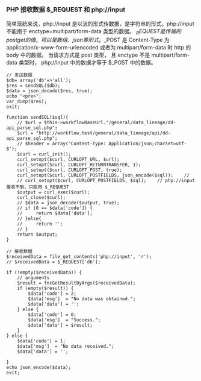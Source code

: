 ### PHP 接收数据 $_REQUEST 和 php://input

简单笼统来说，php://input 是以流的形式传数据，是字符串的形式。php://input 不能用于 enctype=multipart/form-data 类型的数据。
$_REQUEST 是传输的 post get 的值，可以是数组、json等形式。$_POST 是 Content-Type 为 application/x-www-form-urlencoded 或者为   multipart/form-data 时 http 的 body 中的数据。
当请求方式是 post 类型， 且 enctype 不是 multipart/form-data 类型时， php://input 中的数据才等于 $_POST 中的数据。


```
// 发送数据
$db= array('db'=>'all');
$res = sendSQL($db);
$data = json_decode($res, true);
echo "<pre>";
var_dump($res);
exit;

function sendSQL($sql){
    // $url = $this->workflowBaseUrl."/general/data_lineage/dd-api_parse_sql.php";
    $url = "http://workflow.test/general/data_lineage/api/dd-api_parse_sql.php";
    // $header = array('Content-Type: Application/json;charset=utf-8');
    $curl = curl_init();
    curl_setopt($curl, CURLOPT_URL, $url);
    curl_setopt($curl, CURLOPT_RETURNTRANSFER, 1);
    curl_setopt($curl, CURLOPT_POST, true);
    curl_setopt($curl, CURLOPT_POSTFIELDS, json_encode($sql));    // 
    // curl_setopt($curl, CURLOPT_POSTFIELDS, $sql);    // php://input 接收不到，只能用 $_REQUEST
    $output = curl_exec($curl);
    curl_close($curl);
    // $data = json_decode($output, true);
    // if (0 == $data['code']) {
    //     return $data['data'];
    // }else{
    //     return '';
    // }
    return $output;
}

// 接收数据
$receivedData = file_get_contents('php://input', 'r');
// $receivedData = $_REQUEST['db'];

if (!empty($receivedData)) {
    // arguments
    $result = fncGetResultByArgs($receivedData);
    if (empty($result)) {
        $data['code'] = 2;
        $data['msg']  = "No data was obtained.";
        $data['data'] = '';
    } else {
        $data['code'] = 0;
        $data['msg']  = "Success.";
        $data['data'] = $result;
    }
} else {
    $data['code'] = 1;
    $data['msg']  = "No data received.";
    $data['data'] = '';
    
}
echo json_encode($data);
exit;

```
